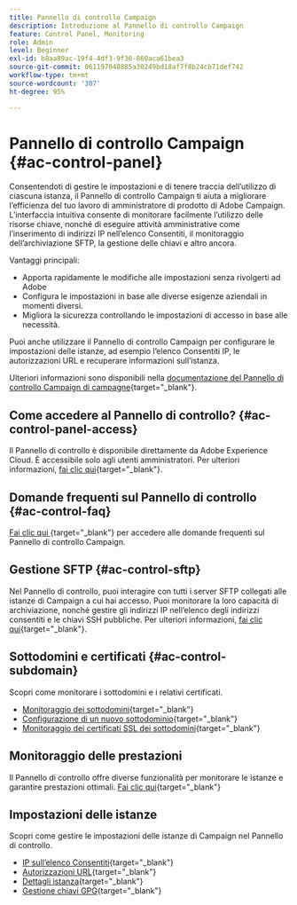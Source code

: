 ```yaml
---
title: Pannello di controllo Campaign
description: Introduzione al Pannello di controllo Campaign
feature: Control Panel, Monitoring
role: Admin
level: Beginner
exl-id: b8aa89ac-19f4-4df3-9f36-860aca61bea3
source-git-commit: 061197048885a30249bd18af7f8b24cb71def742
workflow-type: tm+mt
source-wordcount: '307'
ht-degree: 95%

---
```


# Pannello di controllo Campaign {#ac-control-panel}

Consentendoti di gestire le impostazioni e di tenere traccia dell’utilizzo di ciascuna istanza, il Pannello di controllo Campaign ti aiuta a migliorare l’efficienza del tuo lavoro di amministratore di prodotto di Adobe Campaign. L’interfaccia intuitiva consente di monitorare facilmente l’utilizzo delle risorse chiave, nonché di eseguire attività amministrative come l’inserimento di indirizzi IP nell’elenco Consentiti, il monitoraggio dell’archiviazione SFTP, la gestione delle chiavi e altro ancora.

Vantaggi principali:

* Apporta rapidamente le modifiche alle impostazioni senza rivolgerti ad Adobe
* Configura le impostazioni in base alle diverse esigenze aziendali in momenti diversi.
* Migliora la sicurezza controllando le impostazioni di accesso in base alle necessità.

Puoi anche utilizzare il Pannello di controllo Campaign per configurare le impostazioni delle istanze, ad esempio l’elenco Consentiti IP, le autorizzazioni URL e recuperare informazioni sull’istanza.

Ulteriori informazioni sono disponibili nella [documentazione del Pannello di controllo Campaign di campagne](https://experienceleague.adobe.com/docs/control-panel/using/control-panel-home.html?lang=it){target="_blank"}.

## Come accedere al Pannello di controllo? {#ac-control-panel-access}

Il Pannello di controllo è disponibile direttamente da Adobe Experience Cloud. È accessibile solo agli utenti amministratori. Per ulteriori informazioni, [fai clic qui](https://experienceleague.adobe.com/docs/control-panel/using/discover-control-panel/accessing-control-panel.html?lang=it){target="_blank"}.

## Domande frequenti sul Pannello di controllo {#ac-control-faq}

[Fai clic qui ](https://experienceleague.adobe.com/docs/control-panel/using/faq.html?lang=it#control-panel){target="_blank"} per accedere alle domande frequenti sul Pannello di controllo Campaign.

## Gestione SFTP {#ac-control-sftp}

Nel Pannello di controllo, puoi interagire con tutti i server SFTP collegati alle istanze di Campaign a cui hai accesso. Puoi monitorare la loro capacità di archiviazione, nonché gestire gli indirizzi IP nell’elenco degli indirizzi consentiti e le chiavi SSH pubbliche. Per ulteriori informazioni, [fai clic qui](https://experienceleague.adobe.com/docs/control-panel/using/sftp-management/about-sftp-management.html?lang=it#sftp-management){target="_blank"}.

## Sottodomini e certificati {#ac-control-subdomain}

Scopri come monitorare i sottodomini e i relativi certificati.

* [Monitoraggio dei sottodomini](https://experienceleague.adobe.com/docs/control-panel/using/subdomains-and-certificates/monitoring-subdomains.html?lang=it){target="_blank"}
* [Configurazione di un nuovo sottodominio](https://experienceleague.adobe.com/docs/control-panel/using/subdomains-and-certificates/setting-up-new-subdomain.html?lang=it){target="_blank"}
* [Monitoraggio dei certificati SSL dei sottodomini](https://experienceleague.adobe.com/docs/control-panel/using/subdomains-and-certificates/monitoring-ssl-certificates.html?lang=it){target="_blank"}

## Monitoraggio delle prestazioni

Il Pannello di controllo offre diverse funzionalità per monitorare le istanze e garantire prestazioni ottimali. [Fai clic qui](https://experienceleague.adobe.com/docs/control-panel/using/performance-monitoring/about-performance-monitoring.html?lang=it){target="_blank"}


## Impostazioni delle istanze

Scopri come gestire le impostazioni delle istanze di Campaign nel Pannello di controllo.
* [IP sull’elenco Consentiti](https://experienceleague.adobe.com/docs/control-panel/using/instances-settings/ip-allow-listing-instance-access.html?lang=it){target="_blank"}
* [Autorizzazioni URL](https://experienceleague.adobe.com/docs/control-panel/using/instances-settings/url-permissions.html?lang=it){target="_blank"}
* [Dettagli istanza](https://experienceleague.adobe.com/docs/control-panel/using/instances-settings/instance-details.html?lang=it){target="_blank"}
* [Gestione chiavi GPG](https://experienceleague.adobe.com/docs/control-panel/using/instances-settings/gpg-keys-management.html?lang=it){target="_blank"}
